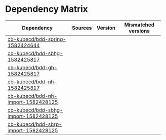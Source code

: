 # Dependency Matrix

Dependency | Sources | Version | Mismatched versions
---------- | ------- | ------- | -------------------
[cb-kubecd/bdd-spring-1582424644](https://github.com/cb-kubecd/bdd-spring-1582424644.git) |  | []() | 
[cb-kubecd/bdd-sbhg-1582425817](https://github.com/cb-kubecd/bdd-sbhg-1582425817.git) |  | []() | 
[cb-kubecd/bdd-gh-1582425817](https://github.com/cb-kubecd/bdd-gh-1582425817.git) |  | []() | 
[cb-kubecd/bdd-nh-1582425817](https://github.com/cb-kubecd/bdd-nh-1582425817.git) |  | []() | 
[cb-kubecd/bdd-nh-import-1582428125](https://github.com/cb-kubecd/bdd-nh-import-1582428125.git) |  | []() | 
[cb-kubecd/bdd-sbhg-import-1582428125](https://github.com/cb-kubecd/bdd-sbhg-import-1582428125.git) |  | []() | 
[cb-kubecd/bdd-sbrp-import-1582428125](https://github.com/cb-kubecd/bdd-sbrp-import-1582428125.git) |  | []() | 
